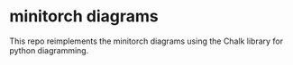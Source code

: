 # minitorch diagrams

This repo reimplements the minitorch diagrams using the Chalk library for python diagramming.
